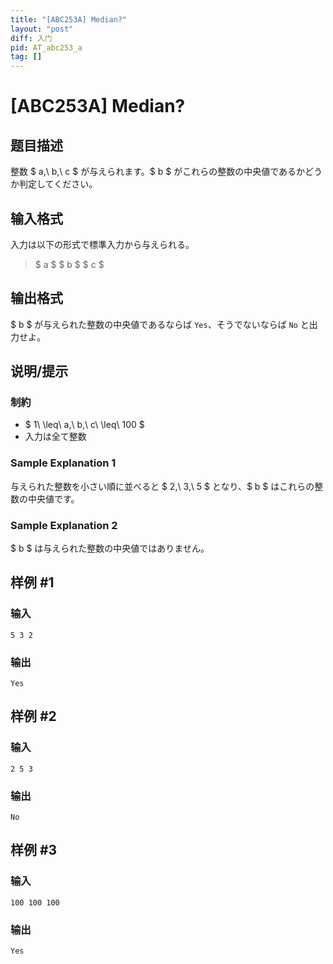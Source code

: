 ```yaml
---
title: "[ABC253A] Median?"
layout: "post"
diff: 入门
pid: AT_abc253_a
tag: []
---
```


# [ABC253A] Median?

## 题目描述

[problemUrl]: https://atcoder.jp/contests/abc253/tasks/abc253_a

整数 $ a,\ b,\ c $ が与えられます。$ b $ がこれらの整数の中央値であるかどうか判定してください。

## 输入格式

入力は以下の形式で標準入力から与えられる。

> $ a $ $ b $ $ c $

## 输出格式

$ b $ が与えられた整数の中央値であるならば `Yes`、そうでないならば `No` と出力せよ。

## 说明/提示

### 制約

- $ 1\ \leq\ a,\ b,\ c\ \leq\ 100 $
- 入力は全て整数

### Sample Explanation 1

与えられた整数を小さい順に並べると $ 2,\ 3,\ 5 $ となり、$ b $ はこれらの整数の中央値です。

### Sample Explanation 2

$ b $ は与えられた整数の中央値ではありません。

## 样例 #1

### 输入

```
5 3 2
```

### 输出

```
Yes
```

## 样例 #2

### 输入

```
2 5 3
```

### 输出

```
No
```

## 样例 #3

### 输入

```
100 100 100
```

### 输出

```
Yes
```

